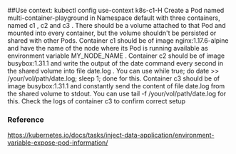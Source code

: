 ##Use context: kubectl config use-context k8s-c1-H
Create a Pod named multi-container-playground in Namespace default with three containers, named c1 , c2 and c3 . There should be a
volume attached to that Pod and mounted into every container, but the volume shouldn't be persisted or shared with other Pods.
Container c1 should be of image nginx:1.17.6-alpine and have the name of the node where its Pod is running available as environment
variable MY_NODE_NAME .
Container c2 should be of image busybox:1.31.1 and write the output of the date command every second in the shared volume into file
date.log . You can use while true; do date >> /your/vol/path/date.log; sleep 1; done for this.
Container c3 should be of image busybox:1.31.1 and constantly send the content of file date.log from the shared volume to stdout. You
can use tail -f /your/vol/path/date.log for this.
Check the logs of container c3 to confirm correct setup



### Reference
https://kubernetes.io/docs/tasks/inject-data-application/environment-variable-expose-pod-information/

